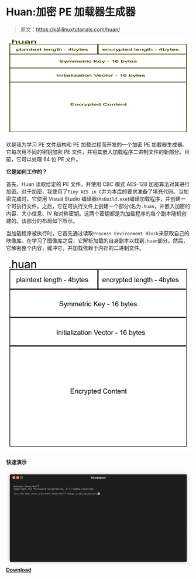 # Huan:加密 PE 加载器生成器

> 原文：<https://kalilinuxtutorials.com/huan/>

[![](img/22b19a9c643a299f126b100630ca5544.png)](https://1.bp.blogspot.com/-ooUOjDv87GI/YTBS3OFt1wI/AAAAAAAAKpM/5kAJoakF0zsHl20GJcMBG9FDCZHqPNhqACLcBGAsYHQ/s728/129253846-f29fd325-d0ef-4b80-af92-d415bfa33ff4%2B%25281%2529.png)

欢是我为学习 PE 文件结构和 PE 加载过程而开发的一个加密 PE 加载器生成器。它每次用不同的密钥加密 PE 文件，并将其嵌入加载程序二进制文件的新部分。目前，它可以处理 64 位 PE 文件。

**它是如何工作的？**

首先，Huan 读取给定的 PE 文件，并使用 CBC 模式 AES-128 加密算法对其进行加密。对于加密，我使用了`Tiny AES in C`并为本库的要求准备了填充代码。当加密完成时，它使用 Visual Studio 编译器(`MsBuild.exe`)编译加载程序，并创建一个可执行文件。之后，它在可执行文件上创建一个部分(名为`.huan`，并嵌入加密的内容、大小信息、IV 和对称密钥。这两个密钥都是为加载程序的每个副本随机创建的。该部分的布局如下所示。

当加载程序被执行时，它首先通过读取`Process Environment Block`来获取自己的映像库。在学习了图像库之后，它解析加载的自身副本以找到`.huan`部分。然后，它解密整个内容，缓冲它，并加载依赖于内存的二进制文件。

![](img/6cf8e0bccf6e6df55241f6185b07ffc3.png)

**快速演示**

![](img/f966a14dd669b28d66e8d504a0d95984.png)[**Download**](https://github.com/frkngksl/Huan)